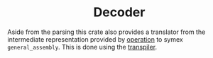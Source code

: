 <h1 align="center">
  Decoder
</h1>

Aside from the parsing this crate also provides a translator from the intermediate representation provided by [operation](./operation/) to
symex `general_assembly`. This is done using the [transpiler](github.com/ivario/transpiler).
